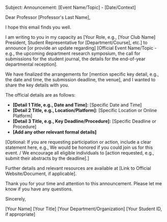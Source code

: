 Subject: Announcement: [Event Name/Topic] - [Date/Context]

Dear Professor [Professor's Last Name],

I hope this email finds you well.

I am writing to you in my capacity as [Your Role, e.g., [Your Club Name] President, Student Representative for [Department/Course], etc.] to announce [or provide an update regarding] [Official Event Name/Topic - e.g., the upcoming department research symposium, the call for submissions for the student journal, the details for the end-of-year departmental reception].

We have finalized the arrangements for [mention specific key detail, e.g., the date and time, the submission deadline, the venue], and I wanted to share the key details with you.

The official details are as follows:

*   **[Detail 1 Title, e.g., Date and Time]:** [Specific Date and Time]
*   **[Detail 2 Title, e.g., Location/Platform]:** [Specific Location or Online Platform]
*   **[Detail 3 Title, e.g., Key Deadline/Procedure]:** [Specific Deadline or Procedure]
*   **[Add any other relevant formal details]**

[Optional: If you are requesting participation or action, include a clear statement here, e.g., We would be honored if you could join us for this event. / We encourage all eligible individuals to [action requested, e.g., submit their abstracts by the deadline].]

Further details and relevant resources are available at [Link to Official Website/Document, if applicable].

Thank you for your time and attention to this announcement. Please let me know if you have any questions.

Sincerely,

[Your Name]
[Your Title]
[Your Department/Organization]
[Your Student ID, if appropriate]